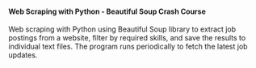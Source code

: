 #### Web Scraping with Python - Beautiful Soup Crash Course ###

Web scraping with Python using Beautiful Soup library to extract job postings from a website, filter by required skills, and save the results to individual text files. The program runs periodically to fetch the latest job updates.
